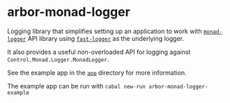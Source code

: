 # arbor-monad-logger

Logging library that simplifies setting up an application to work with
[`monad-logger`](http://hackage.haskell.org/package/monad-logger)
API library using
[`fast-logger`](http://hackage.haskell.org/package/fast-logger)
as the underlying logger.

It also provides a useful non-overloaded API for logging against
`Control.Monad.Logger.MonadLogger`.

See the example app in the [`app`](https://github.com/packetloop/arbor-monad-logger/tree/master/app)
directory for more information.

The example app can be run with `cabal new-run arbor-monad-logger-example`
